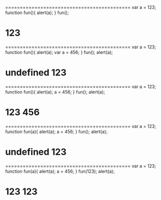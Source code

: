 ===========================================
var a = 123;
function fun(){
   alert(a);
}
fun();

123
===========================================


===========================================
var a = 123;
function fun(){
   alert(a);
   var a = 456;
}
fun();
alert(a);

undefined 123  
===========================================

===========================================
var a = 123;
function fun(){
   alert(a);
   a = 456;
}
fun();
alert(a);

123 456  
===========================================


===========================================
var a = 123;
function fun(a){
   alert(a);
   a = 456;
}
fun();
alert(a);

undefined 123  
===========================================


===========================================
var a = 123;
function fun(a){
   alert(a);
   a = 456;
}
fun(123);
alert(a);

123 123  
===========================================
